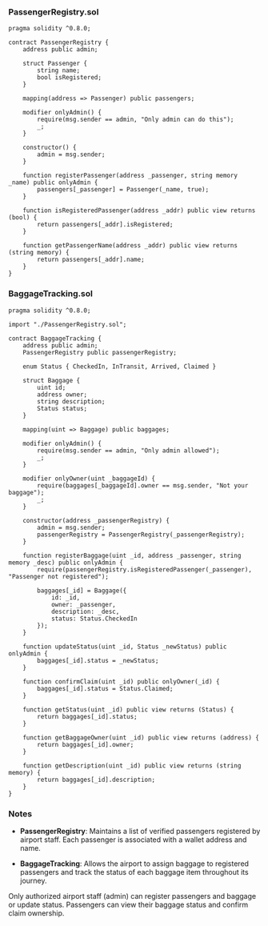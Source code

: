 ### PassengerRegistry.sol

```solidity
pragma solidity ^0.8.0;

contract PassengerRegistry {
    address public admin;

    struct Passenger {
        string name;
        bool isRegistered;
    }

    mapping(address => Passenger) public passengers;

    modifier onlyAdmin() {
        require(msg.sender == admin, "Only admin can do this");
        _;
    }

    constructor() {
        admin = msg.sender;
    }

    function registerPassenger(address _passenger, string memory _name) public onlyAdmin {
        passengers[_passenger] = Passenger(_name, true);
    }

    function isRegisteredPassenger(address _addr) public view returns (bool) {
        return passengers[_addr].isRegistered;
    }

    function getPassengerName(address _addr) public view returns (string memory) {
        return passengers[_addr].name;
    }
}
```

### BaggageTracking.sol

```solidity
pragma solidity ^0.8.0;

import "./PassengerRegistry.sol";

contract BaggageTracking {
    address public admin;
    PassengerRegistry public passengerRegistry;

    enum Status { CheckedIn, InTransit, Arrived, Claimed }

    struct Baggage {
        uint id;
        address owner;
        string description;
        Status status;
    }

    mapping(uint => Baggage) public baggages;

    modifier onlyAdmin() {
        require(msg.sender == admin, "Only admin allowed");
        _;
    }

    modifier onlyOwner(uint _baggageId) {
        require(baggages[_baggageId].owner == msg.sender, "Not your baggage");
        _;
    }

    constructor(address _passengerRegistry) {
        admin = msg.sender;
        passengerRegistry = PassengerRegistry(_passengerRegistry);
    }

    function registerBaggage(uint _id, address _passenger, string memory _desc) public onlyAdmin {
        require(passengerRegistry.isRegisteredPassenger(_passenger), "Passenger not registered");

        baggages[_id] = Baggage({
            id: _id,
            owner: _passenger,
            description: _desc,
            status: Status.CheckedIn
        });
    }

    function updateStatus(uint _id, Status _newStatus) public onlyAdmin {
        baggages[_id].status = _newStatus;
    }

    function confirmClaim(uint _id) public onlyOwner(_id) {
        baggages[_id].status = Status.Claimed;
    }

    function getStatus(uint _id) public view returns (Status) {
        return baggages[_id].status;
    }

    function getBaggageOwner(uint _id) public view returns (address) {
        return baggages[_id].owner;
    }

    function getDescription(uint _id) public view returns (string memory) {
        return baggages[_id].description;
    }
}
```

### Notes

- **PassengerRegistry**: Maintains a list of verified passengers registered by airport staff. Each passenger is associated with a wallet address and name.

- **BaggageTracking**: Allows the airport to assign baggage to registered passengers and track the status of each baggage item throughout its journey.

Only authorized airport staff (admin) can register passengers and baggage or update status. Passengers can view their baggage status and confirm claim ownership.
